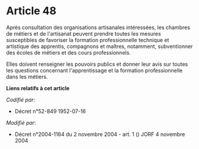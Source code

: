 # Article 48

Après consultation des organisations artisanales intéressées, les chambres de métiers et de l'artisanat peuvent prendre
toutes les mesures susceptibles de favoriser la formation professionnelle technique et artistique des apprentis, compagnons
et maîtres, notamment, subventionner des écoles de métiers et des cours professionnels.

Elles doivent renseigner les pouvoirs publics et donner leur avis sur toutes les questions concernant l'apprentissage et la
formation professionnelle dans les métiers.

**Liens relatifs à cet article**

_Codifié par_:

  - Décret n°52-849 1952-07-16

_Modifié par_:

  - Décret n°2004-1164 du 2 novembre 2004 - art. 1 () JORF 4 novembre 2004
